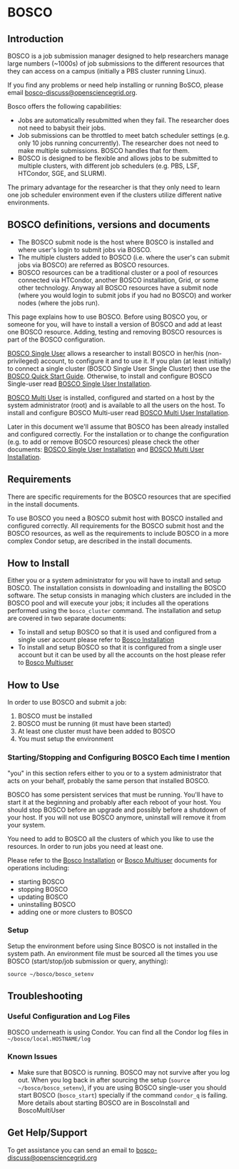 # BOSCO

## Introduction

BOSCO is a job submission manager designed to help researchers manage
large numbers (~1000s) of job submissions to the different resources
that they can access on a campus (initially a PBS cluster running
Linux).

If you find any problems or need
help installing or running BoSCO, please email
[bosco-discuss@opensciencegrid.org](bosco-discuss@opensciencegrid.org).

Bosco offers the following capabilities:

-   Jobs are automatically resubmitted when they fail. The researcher
    does not need to babysit their jobs.
-   Job submissions can be throttled to meet batch scheduler
    settings (e.g. only 10 jobs running concurrently). The researcher
    does not need to make multiple submissions. BOSCO handles that
    for them.
-   BOSCO is designed to be flexible and allows jobs to be submitted to
    multiple clusters, with different job schedulers (e.g. PBS, LSF,
    HTCondor, SGE, and SLURM).

The primary advantage for the researcher is that they only need to learn
one job scheduler environment even if the clusters utilize different
native environments.




## BOSCO definitions, versions and documents 

<!-- Inser Image Here 
&lt;img
src="%ATTACHURLPATH%/bosco-submit\_and\_resource.jpg"
alt="bosco-submit\_and\_resource.jpg" width='378' height='399' /&gt;
-->

- The BOSCO submit node is the host where BOSCO is installed and where
user's login to submit jobs via BOSCO. 
- The multiple clusters added to
BOSCO (i.e. where the user's can submit jobs via BOSCO) are referred as
BOSCO resources. 
- BOSCO resources can be a traditional cluster or a pool
of resources connected via HTCondor, another BOSCO installation, Grid,
or some other technology. Anyway all BOSCO resources have a submit node
(where you would login to submit jobs if you had no BOSCO) and worker
nodes (where the jobs run).

This page explains how to use BOSCO. Before using BOSCO you, or someone
for you, will have to install a version of BOSCO and add at least one
BOSCO resource. Adding, testing and removing BOSCO resources is part of
the BOSCO configuration.

[BOSCO Single User](BoscoInstall) allows a researcher to install BOSCO
in her/his (non-privileged) account, to configure it and to use it. If
you plan (at least initially) to connect a single cluster (BOSCO Single
User Single Cluster) then use the [BOSCO Quick Start
Guide](BoscoQuickStart). Otherwise, to install and configure BOSCO
Single-user read [BOSCO Single User Installation](BoscoInstall).

[BOSCO Multi User](BoscoMultiUser) is installed, configured and started
on a host by the system administrator (root) and is available to all the
users on the host. To install and configure BOSCO Multi-user read [BOSCO
Multi User Installation](BoscoMultiUser).

Later in this document we'll assume that BOSCO has been already
installed and configured correctly. For the installation or to change
the configuration (e.g. to add or remove BOSCO resources) please check
the other documents: [BOSCO Single User Installation](BoscoInstall) and
[BOSCO Multi User Installation](BoscoMultiUser).

## Requirements

There are specific requirements for the BOSCO resources that are
specified in the install documents.

To use BOSCO you need a BOSCO submit host with BOSCO installed and
configured correctly. All requirements for the BOSCO submit host and the
BOSCO resources, as well as the requirements to include BOSCO in a more
complex Condor setup, are described in the install documents.

## How to Install

Either you or a system administrator for you will have to install and
setup BOSCO. The installation consists in downloading and installing the
BOSCO software. The setup consists in managing which clusters are
included in the BOSCO pool and will execute your jobs; it includes all
the operations performed using the `bosco_cluster` command. The
installation and setup are covered in two separate documents:

-   To install and setup BOSCO so that it is used and configured from a
    single user account please refer to [Bosco Installation](BoscoInstall)
-   To install and setup BOSCO so that it is configured from a single
    user account but it can be used by all the accounts on the host
    please refer to [Bosco Multiuser](BoscoMultiUser)

## How to Use

In order to use BOSCO and submit a job:

1.  BOSCO must be installed
2.  BOSCO must be running (it must have been started)
3.  At least one cluster must have been added to BOSCO
4.  You must setup the environment

### Starting/Stopping and Configuring BOSCO Each time I mention
"you" in this section refers either to you or to a system administrator
that acts on your behalf, probably the same person that installed BOSCO.

BOSCO has some persistent services that must be running. You'll have to
start it at the beginning and probably after each reboot of your host.
You should stop BOSCO before an upgrade and possibly before a shutdown
of your host. If you will not use BOSCO anymore, uninstall will remove
it from your system.

You need to add to BOSCO all the clusters of which you like to use the
resources. In order to run jobs you need at least one.

Please refer to the [Bosco Installation](BoscoInstall) or [Bosco Multiuser](BoscoMultiUser) documents for
operations including:

-   starting BOSCO
-   stopping BOSCO
-   updating BOSCO
-   uninstalling BOSCO
-   adding one or more clusters to BOSCO

### Setup
Setup the environment before using Since BOSCO is not installed in
the system path. An environment file must be sourced all the times you
use BOSCO (start/stop/job submission or query, anything):

``` {.screen}
source ~/bosco/bosco_setenv
```

<!-- <span class="twiki-macro INCLUDE" section="BoscoJob">BoscoInstall</span> -->

## Troubleshooting

### Useful Configuration and Log Files

BOSCO underneath is using
Condor. You can find all the Condor log files in
`~/bosco/local.HOSTNAME/log`

### Known Issues

- Make sure that BOSCO is running. BOSCO may not survive after you
log out. When you log back in after sourcing the setup
(`source ~/bosco/bosco_setenv`), if you are using BOSCO single-user you
should start BOSCO (`bosco_start`) specially if the command `condor_q`
is failing. More details about starting BOSCO are in BoscoInstall and
BoscoMultiUser

## Get Help/Support
To get assistance you can send an email to <bosco-discuss@opensciencegrid.org>

<!--
<span class="twiki-macro INCLUDE"
section="BoscoReferences">BoscoInstall</span>
-->

